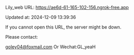 Lily_web URL: https://ae6d-61-165-102-156.ngrok-free.app

Updated at: 2024-12-09 13:39:36

If you cannot open this URL, the server might be down.

Please contact: 

goley04@foxmail.com Or Wechat:GL_yeaH